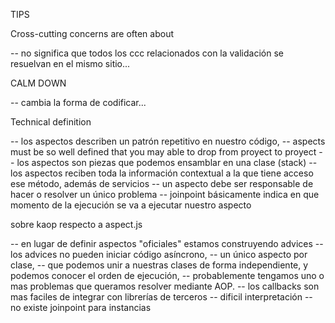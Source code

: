 TIPS

Cross-cutting concerns are often about

-- no significa que todos los ccc relacionados con la validación se resuelvan en el mismo sitio...

CALM DOWN

-- cambia la forma de codificar...

Technical definition

-- los aspectos describen un patrón repetitivo en nuestro código,
-- aspects must be so well defined that you may able to drop from proyect to proyect
-- los aspectos son piezas que podemos ensamblar en una clase (stack)
-- los aspectos reciben toda la información contextual a la que tiene acceso ese método, además de servicios
-- un aspecto debe ser responsable de hacer o resolver un único problema
-- joinpoint básicamente indica en que momento de la ejecución se va a ejecutar nuestro aspecto

sobre kaop respecto a aspect.js

-- en lugar de definir aspectos "oficiales" estamos construyendo advices
-- los advices no pueden iniciar código asíncrono,
-- un único aspecto por clase,
-- que podemos unir a nuestras clases de forma independiente, y podemos conocer el orden de ejecución,
-- probablemente tengamos uno o mas problemas que queramos resolver mediante AOP.
-- los callbacks son mas faciles de integrar con librerías de terceros
-- dificil interpretación
-- no existe joinpoint para instancias

